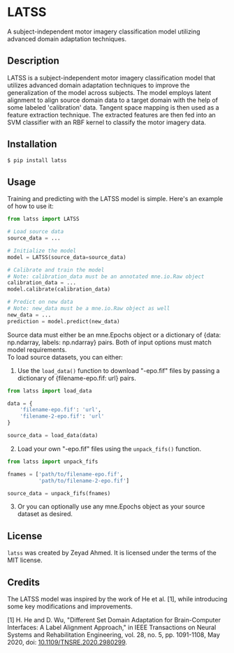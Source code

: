 # LATSS

A subject-independent motor imagery classification model utilizing advanced domain adaptation techniques.

## Description

LATSS is a subject-independent motor imagery classification model that utilizes advanced domain adaptation techniques to improve the generalization of the model across subjects. The model employs latent alignment to align source domain data to a target domain with the help of some labeled 'calibration' data. Tangent space mapping is then used as a feature extraction technique. The extracted features are then fed into an SVM classifier with an RBF kernel to classify the motor imagery data.

## Installation

```bash
$ pip install latss
```

## Usage

Training and predicting with the LATSS model is simple. Here's an example of how to use it:

```python
from latss import LATSS

# Load source data
source_data = ...

# Initialize the model
model = LATSS(source_data=source_data)

# Calibrate and train the model
# Note: calibration_data must be an annotated mne.io.Raw object
calibration_data = ...
model.calibrate(calibration_data)

# Predict on new data
# Note: new_data must be a mne.io.Raw object as well
new_data = ...
prediction = model.predict(new_data)
```

  
Source data must either be an mne.Epochs object or a dictionary of {data: np.ndarray, labels: np.ndarray} pairs.
Both of input options must match model requirements.    
To load source datasets, you can either:

1. Use the `load_data()` function to download "-epo.fif" files by passing
a dictionary of {filename-epo.fif: url} pairs. 

```python
from latss import load_data

data = {
    'filename-epo.fif': 'url',
    'filename-2-epo.fif': 'url'
}

source_data = load_data(data)
```

2. Load your own "-epo.fif" files using the `unpack_fifs()` function.

```python
from latss import unpack_fifs

fnames = ['path/to/filename-epo.fif',
          'path/to/filename-2-epo.fif']

source_data = unpack_fifs(fnames)
```

3. Or you can optionally use any mne.Epochs object as your source dataset as desired.

## License

`latss` was created by Zeyad Ahmed. It is licensed under the terms
of the MIT license.

## Credits

The LATSS model was inspired by the work of He et al. [1], while introducing some key modifications and improvements.

[1] H. He and D. Wu, "Different Set Domain Adaptation for Brain-Computer Interfaces: A Label Alignment Approach," in IEEE Transactions on Neural Systems and Rehabilitation Engineering, vol. 28, no. 5, pp. 1091-1108, May 2020, doi: [10.1109/TNSRE.2020.2980299](https://doi.org/10.1109/TNSRE.2020.2980299).

